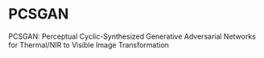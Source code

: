 # PCSGAN
PCSGAN: Perceptual Cyclic-Synthesized Generative Adversarial Networks for Thermal/NIR to Visible Image Transformation
